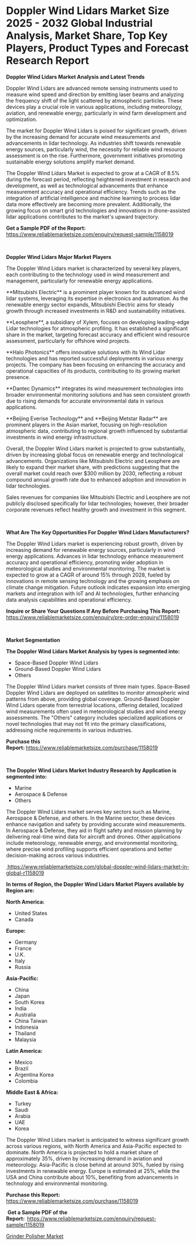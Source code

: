 <p><h1>Doppler Wind Lidars Market Size 2025 - 2032 Global Industrial Analysis, Market Share, Top Key Players, Product Types and Forecast Research Report</h1></p><p><strong>Doppler Wind Lidars Market Analysis and Latest Trends</strong></p>
<p><p>Doppler Wind Lidars are advanced remote sensing instruments used to measure wind speed and direction by emitting laser beams and analyzing the frequency shift of the light scattered by atmospheric particles. These devices play a crucial role in various applications, including meteorology, aviation, and renewable energy, particularly in wind farm development and optimization.</p><p>The market for Doppler Wind Lidars is poised for significant growth, driven by the increasing demand for accurate wind measurements and advancements in lidar technology. As industries shift towards renewable energy sources, particularly wind, the necessity for reliable wind resource assessment is on the rise. Furthermore, government initiatives promoting sustainable energy solutions amplify market demand.</p><p>The Doppler Wind Lidars Market is expected to grow at a CAGR of 8.5% during the forecast period, reflecting heightened investment in research and development, as well as technological advancements that enhance measurement accuracy and operational efficiency. Trends such as the integration of artificial intelligence and machine learning to process lidar data more effectively are becoming more prevalent. Additionally, the growing focus on smart grid technologies and innovations in drone-assisted lidar applications contributes to the market's upward trajectory.</p></p>
<p><strong>Get a Sample PDF of the Report:&nbsp;</strong> <a href="https://www.reliablemarketsize.com/enquiry/request-sample/1158019?utm_campaign=2445&utm_medium=2&utm_source=Github&utm_content=ia&utm_term=11042025&utm_id=doppler-wind-lidars">https://www.reliablemarketsize.com/enquiry/request-sample/1158019</a></p>
<p>&nbsp;</p>
<p><strong>Doppler Wind Lidars Major Market Players</strong></p>
<p><p>The Doppler Wind Lidars market is characterized by several key players, each contributing to the technology used in wind measurement and management, particularly for renewable energy applications. </p><p>**Mitsubishi Electric** is a prominent player known for its advanced wind lidar systems, leveraging its expertise in electronics and automation. As the renewable energy sector expands, Mitsubishi Electric aims for steady growth through increased investments in R&D and sustainability initiatives. </p><p>**Leosphere**, a subsidiary of Xylem, focuses on developing leading-edge Lidar technologies for atmospheric profiling. It has established a significant share in the market, targeting forecast accuracy and efficient wind resource assessment, particularly for offshore wind projects.</p><p>**Halo Photonics** offers innovative solutions with its Wind Lidar technologies and has reported successful deployments in various energy projects. The company has been focusing on enhancing the accuracy and operational capacities of its products, contributing to its growing market presence.</p><p>**Dantec Dynamics** integrates its wind measurement technologies into broader environmental monitoring solutions and has seen consistent growth due to rising demands for accurate environmental data in various applications. </p><p>**Beijing Everise Technology** and **Beijing Metstar Radar** are prominent players in the Asian market, focusing on high-resolution atmospheric data, contributing to regional growth influenced by substantial investments in wind energy infrastructure.</p><p>Overall, the Doppler Wind Lidars market is projected to grow substantially, driven by increasing global focus on renewable energy and technological advancements. Organizations like Mitsubishi Electric and Leosphere are likely to expand their market share, with predictions suggesting that the overall market could reach over $300 million by 2030, reflecting a robust compound annual growth rate due to enhanced adoption and innovation in lidar technologies. </p><p>Sales revenues for companies like Mitsubishi Electric and Leosphere are not publicly disclosed specifically for lidar technologies; however, their broader corporate revenues reflect healthy growth and investment in this segment.</p></p>
<p>&nbsp;</p>
<p><strong>What Are The Key Opportunities For Doppler Wind Lidars Manufacturers?</strong></p>
<p><p>The Doppler Wind Lidars market is experiencing robust growth, driven by increasing demand for renewable energy sources, particularly in wind energy applications. Advances in lidar technology enhance measurement accuracy and operational efficiency, promoting wider adoption in meteorological studies and environmental monitoring. The market is expected to grow at a CAGR of around 15% through 2028, fueled by innovations in remote sensing technology and the growing emphasis on climate change mitigation. Future outlook indicates expansion into emerging markets and integration with IoT and AI technologies, further enhancing data analysis capabilities and operational efficiency.</p></p>
<p><strong>Inquire or Share Your Questions If Any Before Purchasing This Report:</strong> <a href="https://www.reliablemarketsize.com/enquiry/pre-order-enquiry/1158019?utm_campaign=2445&utm_medium=2&utm_source=Github&utm_content=ia&utm_term=11042025&utm_id=doppler-wind-lidars">https://www.reliablemarketsize.com/enquiry/pre-order-enquiry/1158019</a></p>
<p>&nbsp;</p>
<p><strong>Market Segmentation</strong></p>
<p><strong>The Doppler Wind Lidars Market Analysis by types is segmented into:</strong></p>
<p><ul><li>Space-Based Doppler Wind Lidars</li><li>Ground-Based Doppler Wind Lidars</li><li>Others</li></ul></p>
<p><p>The Doppler Wind Lidars market consists of three main types. Space-Based Doppler Wind Lidars are deployed on satellites to monitor atmospheric wind patterns from above, providing global coverage. Ground-Based Doppler Wind Lidars operate from terrestrial locations, offering detailed, localized wind measurements often used in meteorological studies and wind energy assessments. The "Others" category includes specialized applications or novel technologies that may not fit into the primary classifications, addressing niche requirements in various industries.</p></p>
<p><strong>Purchase this Report:&nbsp;</strong><a href="https://www.reliablemarketsize.com/purchase/1158019?utm_campaign=2445&utm_medium=2&utm_source=Github&utm_content=ia&utm_term=11042025&utm_id=doppler-wind-lidars">https://www.reliablemarketsize.com/purchase/1158019</a></p>
<p>&nbsp;</p>
<p><strong>The Doppler Wind Lidars Market Industry Research by Application is segmented into:</strong></p>
<p><ul><li>Marine</li><li>Aerospace & Defense</li><li>Others</li></ul></p>
<p><p>The Doppler Wind Lidars market serves key sectors such as Marine, Aerospace & Defense, and others. In the Marine sector, these devices enhance navigation and safety by providing accurate wind measurements. In Aerospace & Defense, they aid in flight safety and mission planning by delivering real-time wind data for aircraft and drones. Other applications include meteorology, renewable energy, and environmental monitoring, where precise wind profiling supports efficient operations and better decision-making across various industries.</p></p>
<p><a href="https://www.reliablemarketsize.com/global-doppler-wind-lidars-market-in-global-r1158019?utm_campaign=2445&utm_medium=2&utm_source=Github&utm_content=ia&utm_term=11042025&utm_id=doppler-wind-lidars">&nbsp;https://www.reliablemarketsize.com/global-doppler-wind-lidars-market-in-global-r1158019</a></p>
<p><strong>In terms of Region, the Doppler Wind Lidars Market Players available by Region are:</strong></p>
<p>
    <p> <strong> North America: </strong>
        <ul>
            <li>United States</li>
            <li>Canada</li>
        </ul>
        </p> 
    <p> <strong> Europe: </strong>
        <ul>
            <li>Germany</li>
            <li>France</li>
            <li>U.K.</li>
            <li>Italy</li>
            <li>Russia</li>
        </ul>
        </p> 
    <p> <strong> Asia-Pacific: </strong>
        <ul>
            <li>China</li>
            <li>Japan</li>
            <li>South Korea</li>
            <li>India</li>
            <li>Australia</li>
            <li>China Taiwan</li>
            <li>Indonesia</li>
            <li>Thailand</li>
            <li>Malaysia</li>
        </ul>
        </p> 
    <p> <strong> Latin America: </strong>
        <ul>
            <li>Mexico</li>
            <li>Brazil</li>
            <li>Argentina Korea</li>
            <li>Colombia</li>
        </ul>
        </p> 
    <p> <strong> Middle East & Africa: </strong>
        <ul>
            <li>Turkey</li>
            <li>Saudi</li>
            <li>Arabia</li>
            <li>UAE</li>
            <li>Korea</li>
        </ul>
    </p>
    </p>
<p><p>The Doppler Wind Lidars market is anticipated to witness significant growth across various regions, with North America and Asia-Pacific expected to dominate. North America is projected to hold a market share of approximately 35%, driven by increasing demand in aviation and meteorology. Asia-Pacific is close behind at around 30%, fueled by rising investments in renewable energy. Europe is estimated at 25%, while the USA and China contribute about 10%, benefiting from advancements in technology and environmental monitoring.</p></p>
<p><strong>Purchase this Report: </strong><a href="https://www.reliablemarketsize.com/purchase/1158019?utm_campaign=2445&utm_medium=2&utm_source=Github&utm_content=ia&utm_term=11042025&utm_id=doppler-wind-lidars">https://www.reliablemarketsize.com/purchase/1158019</a></p>
<p>&nbsp;<strong>Get a Sample PDF of the Report:&nbsp;&nbsp;</strong><a href="https://www.reliablemarketsize.com/enquiry/request-sample/1158019?utm_campaign=2445&utm_medium=2&utm_source=Github&utm_content=ia&utm_term=11042025&utm_id=doppler-wind-lidars">https://www.reliablemarketsize.com/enquiry/request-sample/1158019</a></p>
<p><strong></strong></p>
<p><p><a href="https://github.com/dushornerfe/Market-Research-Report-List-1/blob/main/grinder-polisher-market.md?utm_campaign=2445&utm_medium=2&utm_source=Github&utm_content=ia&utm_term=11042025&utm_id=doppler-wind-lidars">Grinder Polisher Market</a></p></p>